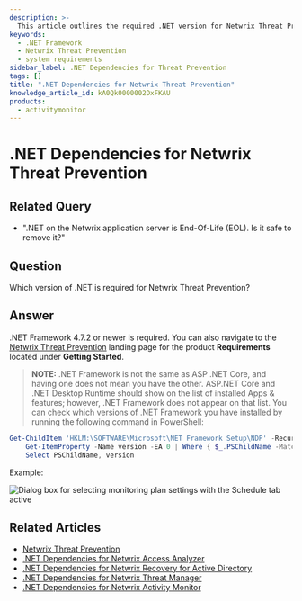 ```yaml
---
description: >-
  This article outlines the required .NET version for Netwrix Threat Prevention and provides guidance on checking installed .NET Framework versions.
keywords:
  - .NET Framework
  - Netwrix Threat Prevention
  - system requirements
sidebar_label: .NET Dependencies for Threat Prevention
tags: []
title: ".NET Dependencies for Netwrix Threat Prevention"
knowledge_article_id: kA0Qk0000002DxFKAU
products:
  - activitymonitor
---
```


# .NET Dependencies for Netwrix Threat Prevention

## Related Query

- ".NET on the Netwrix application server is End-Of-Life (EOL). Is it safe to remove it?"

## Question

Which version of .NET is required for Netwrix Threat Prevention?

## Answer

.NET Framework 4.7.2 or newer is required. You can also navigate to the [Netwrix Threat Prevention](https://docs.netwrix.com/docs/threatprevention/7_5) landing page for the product **Requirements** located under **Getting Started**.

> **NOTE:** .NET Framework is not the same as ASP .NET Core, and having one does not mean you have the other. ASP.NET Core and .NET Desktop Runtime should show on the list of installed Apps & features; however, .NET Framework does not appear on that list. You can check which versions of .NET Framework you have installed by running the following command in PowerShell:

```powershell
Get-ChildItem 'HKLM:\SOFTWARE\Microsoft\NET Framework Setup\NDP' -Recurse | 
    Get-ItemProperty -Name version -EA 0 | Where { $_.PSChildName -Match '^(?!S)\p{L}'} | 
    Select PSChildName, version
```

Example:

![Dialog box for selecting monitoring plan settings with the Schedule tab active](https://nwxcorp.file.force.com/servlet/rtaImage?eid=ka0Qk000000DMp7&feoid=00N0g000004CA0p&refid=0EMQk00000Bq4h7)

## Related Articles

- [Netwrix Threat Prevention](https://docs.netwrix.com/docs/threatprevention/7_5)
- [.NET Dependencies for Netwrix Access Analyzer](/docs/kb/activitymonitor/net_dependencies_for_netwrix_access_analyzer.md)
- [.NET Dependencies for Netwrix Recovery for Active Directory](/docs/kb/activitymonitor/net_dependencies_for_netwrix_recovery_for_active_directory.md)
- [.NET Dependencies for Netwrix Threat Manager](/docs/kb/activitymonitor/net_dependencies_for_netwrix_threat_manager.md)
- [.NET Dependencies for Netwrix Activity Monitor](/docs/kb/activitymonitor/net_dependencies_for_netwrix_activity_monitor.md)
